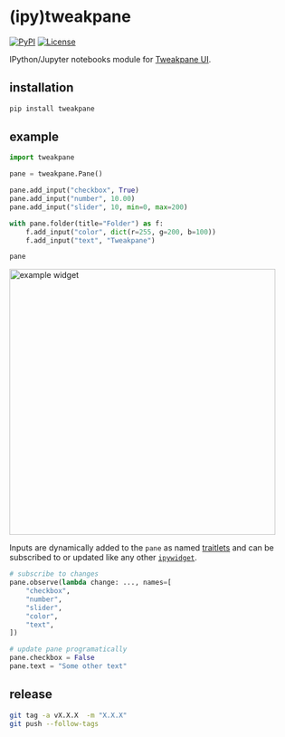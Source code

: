 # (ipy)tweakpane

[![PyPI](https://img.shields.io/pypi/v/tweakpane.svg?color=green)](https://pypi.org/project/tweakpane)
[![License](https://img.shields.io/pypi/l/tweakpane.svg?color=green)](https://github.com/manzt/ipytweakpane/raw/main/LICENSE)

IPython/Jupyter notebooks module for
[Tweakpane UI](https://tweakpane.github.io/docs/).

## installation

```bash
pip install tweakpane
```

## example

```python
import tweakpane

pane = tweakpane.Pane()

pane.add_input("checkbox", True)
pane.add_input("number", 10.00)
pane.add_input("slider", 10, min=0, max=200)

with pane.folder(title="Folder") as f:
    f.add_input("color", dict(r=255, g=200, b=100))
    f.add_input("text", "Tweakpane")

pane
```

<img width="470" alt="example widget" src="https://user-images.githubusercontent.com/24403730/203362487-c1b9c676-188e-42f2-a7e4-fd7d1bd43d54.png">

Inputs are dynamically added to the `pane` as named
[traitlets](https://traitlets.readthedocs.io/en/stable/) and can be subscribed
to or updated like any other
[`ipywidget`](https://ipywidgets.readthedocs.io/en/stable/).

```python
# subscribe to changes
pane.observe(lambda change: ..., names=[
    "checkbox",
    "number",
    "slider",
    "color",
    "text",
])

# update pane programatically
pane.checkbox = False
pane.text = "Some other text"
```

## release

```bash
git tag -a vX.X.X  -m "X.X.X"
git push --follow-tags
```
